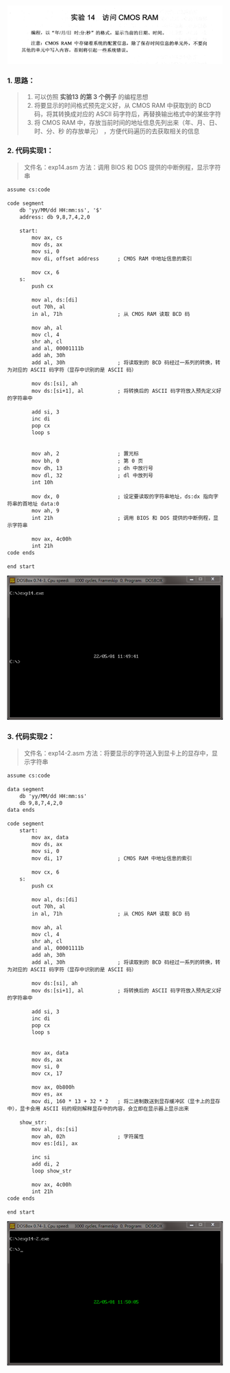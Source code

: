 ![实验14 访问 CMOS RAM](./汇编语言(第3版，王爽著)：实验14-访问-CMOS-RAM.assets/17731575-0408a40a4b23e189.png)

### 1. 思路：
> 1. 可以仿照 **实验13 的第 3 个例子** 的编程思想
> 2. 将要显示的时间格式预先定义好，从 CMOS RAM 中获取到的 BCD 码，将其转换成对应的 ASCII 码字符后，再替换输出格式中的某些字符
> 3. 将 CMOS RAM 中，存放当前时间的地址信息先列出来（年、月、日、时、分、秒 的存放单元） ，方便代码遍历的去获取相关的信息

### 2. 代码实现1：
> 文件名：exp14.asm
> 方法：调用 BIOS 和 DOS 提供的中断例程，显示字符串
```
assume cs:code

code segment
    db 'yy/MM/dd HH:mm:ss', '$'
    address: db 9,8,7,4,2,0

    start:
        mov ax, cs
        mov ds, ax
        mov si, 0
        mov di, offset address      ; CMOS RAM 中地址信息的索引

        mov cx, 6
    s:
        push cx

        mov al, ds:[di]
        out 70h, al
        in al, 71h                  ; 从 CMOS RAM 读取 BCD 码

        mov ah, al
        mov cl, 4
        shr ah, cl
        and al, 00001111b
        add ah, 30h
        add al, 30h                 ; 将读取到的 BCD 码经过一系列的转换，转为对应的 ASCII 码字符（显存中识别的是 ASCII 码）

        mov ds:[si], ah
        mov ds:[si+1], al           ; 将转换后的 ASCII 码字符放入预先定义好的字符串中

        add si, 3
        inc di
        pop cx
        loop s


        mov ah, 2                   ; 置光标
        mov bh, 0                   ; 第 0 页
        mov dh, 13                  ; dh 中放行号
        mov dl, 32                  ; dl 中放列号
        int 10h

        mov dx, 0                   ; 设定要读取的字符串地址，ds:dx 指向字符串的首地址 data:0
        mov ah, 9
        int 21h                     ; 调用 BIOS 和 DOS 提供的中断例程，显示字符串

        mov ax, 4c00h
        int 21h
code ends

end start
```

![代码实现1 程序运行示意图](./汇编语言(第3版，王爽著)：实验14-访问-CMOS-RAM.assets/17731575-076de74a70270315.png)


### 3. 代码实现2：
> 文件名：exp14-2.asm
> 方法：将要显示的字符送入到显卡上的显存中，显示字符串

```
assume cs:code

data segment
    db 'yy/MM/dd HH:mm:ss'
    db 9,8,7,4,2,0
data ends

code segment
    start:
        mov ax, data
        mov ds, ax
        mov si, 0
        mov di, 17                  ; CMOS RAM 中地址信息的索引

        mov cx, 6
    s:
        push cx

        mov al, ds:[di]
        out 70h, al
        in al, 71h                  ; 从 CMOS RAM 读取 BCD 码

        mov ah, al
        mov cl, 4
        shr ah, cl
        and al, 00001111b
        add ah, 30h
        add al, 30h                 ; 将读取到的 BCD 码经过一系列的转换，转为对应的 ASCII 码字符（显存中识别的是 ASCII 码）

        mov ds:[si], ah
        mov ds:[si+1], al           ; 将转换后的 ASCII 码字符放入预先定义好的字符串中

        add si, 3
        inc di
        pop cx
        loop s


        mov ax, data
        mov ds, ax
        mov si, 0
        mov cx, 17

        mov ax, 0b800h
        mov es, ax
        mov di, 160 * 13 + 32 * 2   ; 将二进制数送到显存缓冲区（显卡上的显存中），显卡会用 ASCII 码的规则解释显存中的内容，会立即在显示器上显示出来

    show_str:
        mov al, ds:[si]
        mov ah, 02h                 ; 字符属性
        mov es:[di], ax

        inc si
        add di, 2
        loop show_str

        mov ax, 4c00h
        int 21h
code ends

end start
```

![代码实现2 程序运行示意图](./汇编语言(第3版，王爽著)：实验14-访问-CMOS-RAM.assets/17731575-ec3ce09da12753a6.png)
